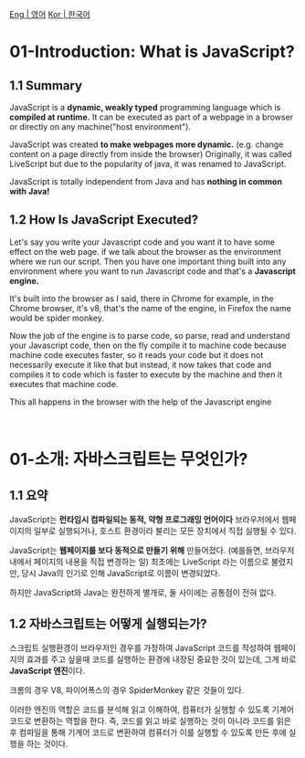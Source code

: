 [Eng | 영어](#01-introduction-what-is-javascript)
[Kor | 한국어](#01-소개-자바스크립트는-무엇인가)

# 01-Introduction: What is JavaScript?

## 1.1 Summary

JavaScript is a **dynamic, weakly typed** programming language which is **compiled at runtime.**
It can be executed as part of a webpage in a browser or directly on any machine("host environment").

JavaScript was created **to make webpages more dynamic.**
(e.g. change content on a page directly from inside the browser)
Originally, it was called LiveScript but due to the popularity of java, it was renamed to JavaScript.

JavaScript is totally independent from Java and has **nothing in common with Java!**

## 1.2 How Is JavaScript Executed?

Let's say you write your Javascript code and you want it to have some effect on the web page.
if we talk about the browser as the environment where we run our script.
Then you have one important thing built into any environment where you want to run Javascript code and
that's a **Javascript engine.**

It's built into the browser as I said,
there in Chrome for example, in the Chrome browser, it's v8, that's the name of the engine, in Firefox the name would be spider monkey.

Now the job of the engine is to parse code, so parse, read and understand your Javascript code,
then on the fly compile it to machine code because machine code executes faster,
so it reads your code but it does not necessarily execute it like that but instead,
it now takes that code and compiles it to code which is faster to execute by the machine
and then it executes that machine code.

This all happens in the browser with the help of the Javascript engine


<br>

# 01-소개: 자바스크립트는 무엇인가?

## 1.1 요약

JavaScript는 **런타임시 컴파일되는 동적, 약형 프로그래밍 언어이다**
브라우저에서 웹페이지의 일부로 실행되거나, 호스트 환경이라 불리는 모든 장치에서 직접 실행될 수 있다.

JavaScript는 **웹페이지를 보다 동적으로 만들기 위해** 만들어졌다.
(예를들면, 브라우저 내에서 페이지의 내용을 직접 변경하는 일)
최초에는 LiveScript 라는 이름으로 불렸지만, 당시 Java의 인기로 인해 JavaScript로 이름이 변경되었다.

하지만 JavaScript와 Java는 완전하게 별개로, 둘 사이에는 공통점이 전혀 없다.

## 1.2 자바스크립트는 어떻게 실행되는가?

스크립트 실행환경이 브라우저인 경우를 가정하여
JavaScript 코드를 작성하여 웹페이지의 효과를 주고 싶을때
코드를 실행하는 환경에 내장된 중요한 것이 있는데,
그게 바로 **JavaScript 엔진**이다.

크롬의 경우 V8, 파이어폭스의 경우 SpiderMonkey 같은 것들이 있다.

이러한 엔진의 역할은 코드를 분석해 읽고 이해하여,
컴퓨터가 실행할 수 있도록 기계어 코드로 변환하는 역할을 한다.
즉, 코드를 읽고 바로 실행하는 것이 아니라
코드를 읽은 후 컴파일을 통해 기계어 코드로 변환하여
컴퓨터가 이를 실행할 수 있도록 만든 후에 실행을 하는 것이다.